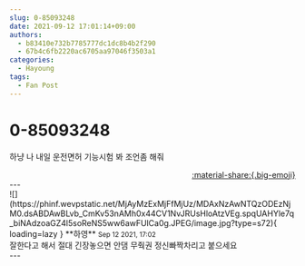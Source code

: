 ```yaml
---
slug: 0-85093248
date: 2021-09-12 17:01:14+09:00
authors:
  - b83410e732b7785777dc1dc8b4b2f290
  - 67b4c6fb2220ac6705aa97046f3503a1
categories:
  - Hayoung
tags:
  - Fan Post
---
```


# 0-85093248

<div class="post-container" markdown="1">
<div class="content-container md-sidebar__scrollwrap" markdown="1">

하냥 나 내일 운전면허 기능시험 봐 조언좀 해줘

</div>
</div>

<div style="text-align: right;" markdown="1">
<a href="https://weverse.io/fromis9/fanpost/0-85093248" style="text-align: right;">:material-share:{.big-emoji}</a>
</div>
---

<div class="comments-container md-sidebar__scrollwrap" markdown="1">
<div class="comment" markdown="1">
<div class='id-container' markdown="1">
![](https://phinf.wevpstatic.net/MjAyMzExMjFfMjUz/MDAxNzAwNTQzODEzNjM0.dsABDAwBLvb_CmKv53nAMh0x44CV1NvJRUsHloAtzVEg.spqUAHYle7q_biNAdzoaGZ4l5soReNS5ww6awFUlCa0g.JPEG/image.jpg?type=s72){ loading=lazy }
**<span class="artist">하영</span>** <small>Sep 12 2021, 17:02</small><br>
</div>
<div class='comment-body' markdown="1">
잘한다고 해서 절대 긴장놓으면 안댐 무줙권 정신빠짝차리고 붙으세요
</div>
</div>
</div>
---
